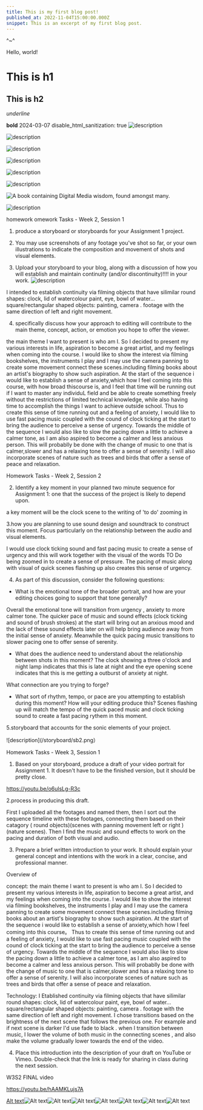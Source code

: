 ```yaml
---
title: This is my first blog post!
published_at: 2022-11-04T15:00:00.000Z
snippet: This is an excerpt of my first blog post.
---
```


^~^

Hello, world!

# This is h1

## This is h2

_underline_

**bold**
2024-03-07
disable_html_sanitization: true 
![description](w01s1/IMG_0065.jpeg)


![description](w01s1/IMG_0100.jpeg)


![description](w01s1/IMG_0101.jpeg)



![description](w01s1/IMG_0102.jpeg)


![description](w01s1/IMG_0104.jpeg)


![description](w01s1/IMG_0105.jpeg)


![A book containing Digital Media wisdom, found amongst many.](w01s1/IMG_0106.jpeg)

![description](w01s1/IMG_0111.jpeg)


homework
omework Tasks - Week 2, Session 1
1. produce a storyboard or storyboards for your Assignment 1 project.

2. You may use screenshots of any footage you've shot so far, or your own illustrations to indicate the composition and movement of shots and visual elements.

3. Upload your storyboard to your blog, along with a discussion of how you will establish and maintain continuity (and/or discontinuity)!!!! in your work.
![description](/storyboard/sb1.png)

I intended to establish continuity via filming  objects that have silimilar round shapes: clock, lid of watercolour paint, eye, bowl of water...
square/rectangular shaped objects: painting, camera .
footage with the same direction of left and right movement.


4. specifically discuss how your approach to editing will contribute to the 
main theme, concept, action, or emotion you hope to offer the viewer.


the main theme I want to present is who am I. So I decided to present my various interests in life, aspiration to become a great artist, and my feelings when coming into the course.
I  would like to show the interest via filming bookshelves, the instruments I play and I may use the camera panning to create some movement connect these scenes.including filming books about an artist's biography to show such aspiration.
At the start of the sequence  i would like to establish a sense of anxiety,which how I feel coming into this course, with how broad thiscourse is, and I feel that time will be running out if I want to master any individuL field and be able to create something freely without the restrictions of limited technical knowledge, while also having time to accomplish the things I want to achieve outside school.
Thus to create this sense of time running out and a feeling of anxiety, I would like to use fast pacing music coupled with the cound of clock ticking at the start to bring the audience to perceive a sense of urgency.
Towards the middle of the sequence I would also like to slow the pacing down a little to achieve a calmer tone, as I am also aspired to become a calmer and less anxious person. This will probablly be done with the change of music to one that is calmer,slower and has a relaxing tone to offer a sense of serenity. I will also incorporate scenes of nature such as trees and birds that offer a sense of peace and relaxation.



 

Homework Tasks - Week 2, Session 2


2. Identify a key moment in your planned two minute sequence for Assignment 1: one that the success of the project is likely to depend upon.

a key moment will be the clock scene to the writing of 'to do' zooming in


3.how you are planning to use sound design and soundtrack to construct this moment. Focus particularly on the relationship between the audio and visual elements.


I would use clock ticking sound and fast pacing music to create a sense of urgency and this will work together with the visual of the words TO Do being zoomed in to create a sense of pressure.
The pacing of music along with visual of quick scenes flashing up also creates this sense of urgency.


4. As part of this discussion, consider the following questions:

  - What is the emotional tone of the broader portrait, and how are your editing choices going to support that tone generally?

Overall the emotional tone will transition from urgency , anxiety to more calmer tone. The quicker pace of music and sound effects (clock ticking and sound of brush strokes)
at the start will bring out an anxious mood and the lack of these sound effects later on will help bring audience away from the initial sense of anxiety. Meanwhile the quick pacing music transitions to slower pacing one to offer sense of serenity.

  - What does the audience need to understand about the relationship between shots in this moment? 
The clock showing a three o'clock and night lamp indicates that this is late at night and the eye opening scene indicates that this is me getting a outburst of anxiety at night.


What connection are you trying to forge?
  - What sort of rhythm, tempo, or pace are you attempting to establish during this moment? How will your editing produce this?
Scenes flashing up will match the tempo of the quick paced music and clock ticking sound to create a fast pacing rythem in this moment.

5.storyboard that accounts for the sonic elements of your project.

![description](/storyboard/sb2.png）


Homework Tasks - Week 3, Session 1
1. Based on your storyboard, produce a draft of your video portrait for Assignment 1. It doesn't have to be the finished version, but it should be pretty close.

https://youtu.be/o6ulsLg-R3c


2.process in producing this draft.

First I uploaded all the footages and named them, then I sort out the sequence timeline with these footages, connecting them based on their catagory ( round objects)(scenes with panning movement left or right ) (nature scenes).
Then I find the music and sound effects to work on the pacing and duration of both visual and audio.

3. Prepare a brief written introduction to your work. It should explain your general concept and intentions with the work in a clear, concise, and professional manner. 


Overview of

concept:
the main theme I want to present is who am I. So I decided to present my various interests in life, aspiration to become a great artist, and my feelings when coming into the course.
I  would like to show the interest via filming bookshelves, the instruments I play and I may use the camera panning to create some movement connect these scenes.including filming books about an artist's biography to show such aspiration.
At the start of the sequence  i would like to establish a sense of anxiety,which how I feel coming into this course。
Thus to create this sense of time running out and a feeling of anxiety, I would like to use fast pacing music coupled with the cound of clock ticking at the start to bring the audience to perceive a sense of urgency.
Towards the middle of the sequence I would also like to slow the pacing down a little to achieve a calmer tone, as I am also aspired to become a calmer and less anxious person. This will probablly be done with the change of music to one that is calmer,slower and has a relaxing tone to offer a sense of serenity. I will also incorporate scenes of nature such as trees and birds that offer a sense of peace and relaxation.



Technology:
I Etablished continuity via filming  objects that have silimilar round shapes: clock, lid of watercolour paint, eye, bowl of water...
square/rectangular shaped objects: painting, camera .
footage with the same direction of left and right movement.
I chose transitions based on the brightness of the next scene that follows the previous one. For example and if next scene is darker  I'd use fade to black .
when I transition between music, I lower the volume of both music in the connecting scenes , and also make the volume gradually lower towards the end of the video.


4. Place this introduction into the description of your draft on YouTube or Vimeo. Double-check that the link is ready for sharing in class during the next session.

W3S2 FINAL video

https://youtu.be/hAAMKLujs7A

[Alt text](<../static/w01s1 image scavenger hunt/IMG_0101.jpeg>)![Alt text](<../static/w01s1 image scavenger hunt/IMG_0102.jpeg>)![Alt text](<../static/w01s1 image scavenger hunt/IMG_0104.jpeg>)![Alt text](<../static/w01s1 image scavenger hunt/IMG_0105.jpeg>)![Alt text](<../static/w01s1 image scavenger hunt/IMG_0106.jpeg>)![Alt text](<../static/w01s1 image scavenger hunt/IMG_0111.jpeg>)![Alt text](<../static/w01s1 image scavenger hunt/IMG_0111.jpeg>)![Alt text](<../static/w01s1 image scavenger hunt/IMG_0111.jpeg>)

